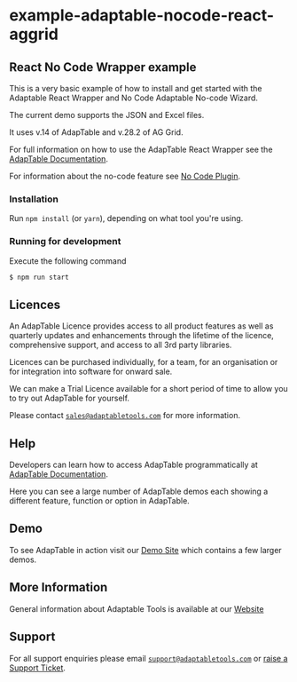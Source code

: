 # example-adaptable-nocode-react-aggrid

## React No Code Wrapper example

This is a very basic example of how to install and get started with the Adaptable React Wrapper and No Code Adaptable No-code Wizard.

The current demo supports the JSON and Excel files.

It uses v.14 of AdapTable and v.28.2 of AG Grid.

For full information on how to use the AdapTable React Wrapper see the [AdapTable Documentation](https://docs.adaptabletools.com/guide/react-overview).

For information about the no-code feature see [No Code Plugin](https://docs.adaptabletools.com/guide/handbook-no-code).

### Installation

Run `npm install` (or `yarn`), depending on what tool you're using.

### Running for development

Execute the following command

```sh
$ npm run start
```


## Licences

An AdapTable Licence provides access to all product features as well as quarterly updates and enhancements through the lifetime of the licence, comprehensive support, and access to all 3rd party libraries.

Licences can be purchased individually, for a team, for an organisation or for integration into software for onward sale.

We can make a Trial Licence available for a short period of time to allow you to try out AdapTable for yourself.

Please contact [`sales@adaptabletools.com`](mailto:sales@adaptabletools.com) for more information.

## Help

Developers can learn how to access AdapTable programmatically at [AdapTable Documentation](https://docs.adaptabletools.com).  

Here you can see a large number of AdapTable demos each showing a different feature, function or option in AdapTable.

## Demo

To see AdapTable in action visit our [Demo Site](https://www.adaptabletools.com/demos) which contains a few larger demos.

## More Information

General information about Adaptable Tools is available at our [Website](http://www.adaptabletools.com) 
 
## Support

For all support enquiries please email [`support@adaptabletools.com`](mailto:support@adaptabletools.com) or [raise a Support Ticket](https://adaptabletools.zendesk.com/hc/en-us/requests/new).
